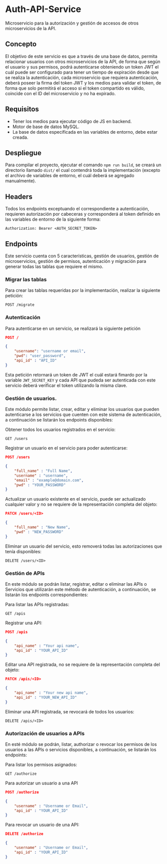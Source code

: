 # Auth-API-Service

Microservicio para la autorización y gestión de accesos de otros microservicios de la API.

## Concepto

El objetivo de este servicio es que a través de una base de datos, permita relacionar usuarios con otros microservicios de la API, de forma que según el usuario y sus permisos, podrá autenticarse obteniendo un token JWT el cuál puede ser configurado para tener un tiempo de expiración desde que se realiza la autenticación, cada microservicio que requiera autenticación, deberá poseer la firma del token JWT y los medios para validar el token, de forma que solo permitirá el acceso si el token compartido es válido, coincide con el ID del microservicio y no ha expirado.

## Requisitos

- Tener los medios para ejecutar código de JS en backend.
- Motor de base de datos MySQL.
- La base de datos especificada en las variables de entorno, debe estar creada.

## Despliegue

Para compilar el proyecto, ejecutar el comando ``` npm run build ```, se creará un directorio llamado  ``` dist/ ``` el cual contendrá toda la implementación (excepto el archivo de variables de entorno, el cuál deberá se agregado manualmente).

## Headers

Todos los endpoints exceptuando el correspondiente a autenticación, requieren autorización por cabeceras y corresponderá al token definido en las variables de entorno de la siguiente forma:

```http
Authorization: Bearer <AUTH_SECRET_TOKEN>
```

## Endpoints

Este servicio cuenta con 5 características, gestión de usuarios, gestión de microservicios, gestión de permisos, autenticación y migración para generar todas las tablas que requiere el mismo.

### Migrar las tablas

Para crear las tablas requeridas por la implementación, realizar la siguiente petición:

```http
POST /migrate
```

### Autenticación

Para autenticarse en un servicio, se realizará la siguiente petición

```json
POST /

{
    "username": "username or email",
    "pwd": "user_password",
    "api_id" : "API_ID"
}
```

Esta petición retornará un token de JWT el cuál estará fimardo por la variable ```JWT_SECRET_KEY``` y cada API que pudeda ser autenticada con este servicio deberá verificar el token utilizando la misma clave.

### Gestión de usuarios.

Este módulo permite listar, crear, editar y eliminar los usuarios que pueden autenticarse a los servicios que cuenten con este sistema de autenticación, a continuación se listarán los endpoints disponibles:

Obtener todos los usuarios registrados en el servicio:
```http
GET /users
```
Registrar un usuario en el servicio para poder autenticarse:

```json
POST /users

{
    "full_name" : "Full Name",
    "username" : "username",
    "email" : "example@domain.com",
    "pwd" : "YOUR_PASSWORD"
}
```

Actualizar un usuario existente en el servicio, puede ser actualizado cualquier valor y no se requiere de la representación completa del objeto:

```json
PATCH /users/<ID>

{
    "full_name" : "New Name",
    "pwd" : "NEW_PASSWORD"
}
```

Eliminar un usuario del servicio, esto removerá todas las autorizaciones que tenía disponibles:

```http
DELETE /users/<ID>
```

### Gestión de APIs

En este módulo se podrán listar, registrar, editar o eliminar las APIs o Servicios que utilizarán este método de autenticación, a continuación, se listarán los endpoints correspondientes:

Para listar las APIs registradas:

```http
GET /apis
```

Registrar una API:

```json
POST /apis

{
    "api_name" : "Your api name",
    "api_id" : "YOUR_API_ID"
}
```

Editar una API registrada, no se requiere de la representación completa del objeto:

```json
PATCH /apis/<ID>

{
    "api_name" : "Your new api name",
    "api_id" : "YOUR_NEW_API_ID"
}
```

Eliminar una API registrada, se revocará de todos los usuarios:

```http
DELETE /apis/<ID>
```

### Autorización de usuarios a APIs

En esté módulo se podrán, listar, authorizar o revocar los permisos de los usuarios a las APIs o servicios disponibles, a continuación, se listarán los endpoints:

Para listar los permisos asignados:

```http
GET /authorize
```

Para autorizar un usuario a una API

```json
POST /authorize

{
    "username" : "Username or Email",
    "api_id" : "YOUR_API_ID"
}
```

Para revocar un usuario de una API:

```json
DELETE /authorize

{
    "username" : "Username or Email",
    "api_id" : "YOUR_API_ID"
}
```